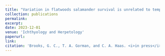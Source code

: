 ```yaml
---
title: "Variation in flatwoods salamander survival is unrelated to temperature and rainfall"
collection: publications
permalink: 
excerpt:
date: 2023-12-01
venue: 'Ichthyology and Herpetology'
paperurl:
link: 
citation: 'Brooks, G. C., T. A. Gorman, and C. A. Haas. <i>in press</i>. Variation in flatwoods salamander survival is unrelated to temperature and rainfall. <i>Ichthyology and Herpetology</i>'
---
```

